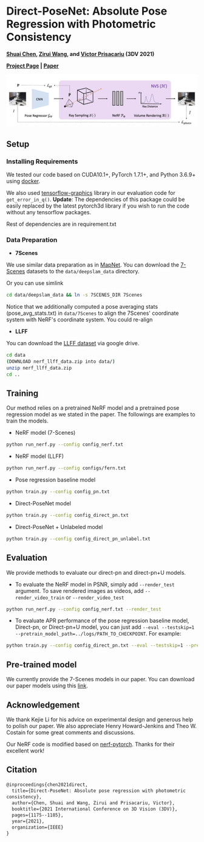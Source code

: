 # Direct-PoseNet: Absolute Pose Regression with Photometric Consistency
**[Shuai Chen](https://scholar.google.com/citations?user=c0xTh_YAAAAJ&hl=en), [Zirui Wang](https://scholar.google.com/citations?user=zCBKqa8AAAAJ&hl=en), and [Victor Prisacariu](https://scholar.google.com/citations?user=GmWA-LoAAAAJ&hl=en) (3DV 2021)**

**[Project Page](https://direct-posenet.active.vision) | [Paper](https://arxiv.org/abs/2104.04073)**

![Direct-PN](./Direct-PN.jpg)

## Setup
### Installing Requirements
We tested our code based on CUDA10.1+, PyTorch 1.7.1+, and Python 3.6.9+ using [docker](https://docs.docker.com/engine/install/ubuntu/).

We also used [tensorflow-graphics](https://www.tensorflow.org/graphics) library in our evaluation code for `get_error_in_q()`. **Update**: The dependencies of this package could be easily replaced by the latest pytorch3d library if you wish to run the code without any tensorflow packages.

Rest of dependencies are in requirement.txt

### Data Preparation
- **7Scenes**

We use similar data preparation as in [MapNet](https://github.com/NVlabs/geomapnet). You can download the [7-Scenes](https://www.microsoft.com/en-us/research/project/rgb-d-dataset-7-scenes/) datasets to the `data/deepslam_data` directory.

Or you can use simlink

```sh
cd data/deepslam_data && ln -s 7SCENES_DIR 7Scenes
```

Notice that we additionally computed a pose averaging stats (pose_avg_stats.txt) in `data/7Scenes` to align the 7Scenes' coordinate system with NeRF's coordinate system. You could re-align 

- **LLFF**

You can download the [LLFF dataset](https://drive.google.com/drive/folders/128yBriW1IG_3NJ5Rp7APSTZsJqdJdfc1) via google drive.

```sh
cd data
(DOWNLOAD nerf_llff_data.zip into data/)
unzip nerf_llff_data.zip
cd ..
```

## Training

Our method relies on a pretrained NeRF model and a pretrained pose regression model as we stated in the paper. The followings are examples to train the models.

- NeRF model (7-Scenes)

```sh
python run_nerf.py --config config_nerf.txt
```

- NeRF model (LLFF)

```sh
python run_nerf.py --config configs/fern.txt
```

- Pose regression baseline model

```sh
python train.py --config config_pn.txt
```

- Direct-PoseNet model

```sh
python train.py --config config_direct_pn.txt
```

- Direct-PoseNet + Unlabeled model

```sh
python train.py --config config_direct_pn_unlabel.txt
```

## Evaluation

We provide methods to evaluate our direct-pn and direct-pn+U models.

- To evaluate the NeRF model in PSNR, simply add `--render_test` argument. To save rendered images as videos, add `--render_video_train` or `--render_video_test`

```sh
python run_nerf.py --config config_nerf.txt --render_test
```

- To evaluate APR performance of the pose regression baseline model, Direct-pn, or Direct-pn+U model, you can just add `--eval --testskip=1 --pretrain_model_path=../logs/PATH_TO_CHECKPOINT`. For example:

```sh
python train.py --config config_direct_pn.txt --eval --testskip=1 --pretrain_model_path=../logs/direct_pn_heads/checkpoint.pt
```

## Pre-trained model
We currently provide the 7-Scenes models in our paper. You can download our paper models using this [link](https://www.robots.ox.ac.uk/~shuaic/direct-pn2021/paper_models.tar.gz).

## Acknowledgement
We thank Kejie Li for his advice on experimental design and generous help to polish our paper. We also appreciate Henry Howard-Jenkins and Theo W. Costain for some great comments and discussions.

Our NeRF code is modified based on [nerf-pytorch](https://github.com/yenchenlin/nerf-pytorch). Thanks for their excellent work!

## Citation
```
@inproceedings{chen2021direct,
  title={Direct-PoseNet: Absolute pose regression with photometric consistency},
  author={Chen, Shuai and Wang, Zirui and Prisacariu, Victor},
  booktitle={2021 International Conference on 3D Vision (3DV)},
  pages={1175--1185},
  year={2021},
  organization={IEEE}
}
```
